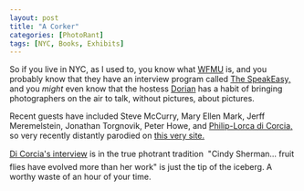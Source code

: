 ```yaml
---
layout: post
title: "A Corker"
categories: [PhotoRant]
tags: [NYC, Books, Exhibits]
---
```

So if you live in NYC, as I used to, you know what <a href="http://www.wfmu.org/">WFMU</a> is, and you probably know that they have an interview program called <a href="http://www.wfmu.org/special.php/SE">The SpeakEasy,</a> and you <i>might</i> even know that the hostess <a href="http://www.wfmu.org/playlists/SE">Dorian</a> has a habit of bringing photographers on the air to talk, without pictures, about pictures.

Recent guests have included Steve McCurry, Mary Ellen Mark, Jerff Meremelstein, Jonathan Torgnovik, Peter Howe, and <a href="http://www.wfmu.org/listen.ram?show=9021">Philip-Lorca di Corcia,</a> so very recently distantly parodied on <a href="/photo/corky2/">this very site.</a>

<a href="http://www.wfmu.org/listen.ram?show=9021">Di Corcia's interview</a> is in the true photrant tradition &#151; "Cindy Sherman... fruit flies have evolved more than her work" is just the tip of the iceberg. A worthy waste of an hour of your time.
